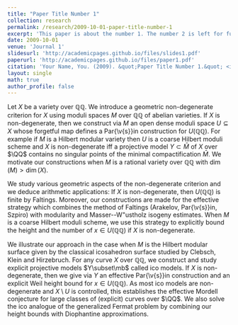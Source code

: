 ```yaml
---
title: "Paper Title Number 1"
collection: research
permalink: /research/2009-10-01-paper-title-number-1
excerpt: 'This paper is about the number 1. The number 2 is left for future work.'
date: 2009-10-01
venue: 'Journal 1'
slidesurl: 'http://academicpages.github.io/files/slides1.pdf'
paperurl: 'http://academicpages.github.io/files/paper1.pdf'
citation: 'Your Name, You. (2009). &quot;Paper Title Number 1.&quot; <i>Journal 1</i>. 1(1).'
layout: single
math: true
author_profile: false
---
```


Let $X$ be a variety over $\mathbb{QQ}$. We introduce a geometric non-degenerate criterion for $X$ using moduli spaces $M$ over $\mathbb{QQ}$ of abelian varieties. If $X$ is non-degenerate, then we construct via $M$ an open dense moduli space $U\subseteq X$ whose forgetful map defines a Par{\v{s}}in construction for $U(\mathbb{QQ})$. For example if $M$ is a Hilbert modular variety then $U$ is a coarse Hilbert moduli scheme and $X$ is non-degenerate iff a projective model $Y\subset \bar{M}$ of $X$ over $\QQ$ contains no singular points of the minimal compactification $\bar{M}$. We motivate our constructions when $M$ is a rational variety over $\mathbb{QQ}$ with $\dim(M)>\dim(X)$.

We study various geometric aspects of the non-degenerate criterion and we deduce arithmetic applications: If $X$ is non-degenerate, then $U(\mathbb{QQ})$ is finite by Faltings. Moreover, our constructions are made for the effective strategy which combines the method of Faltings (Arakelov, Par{\v{s}}in, Szpiro) with modularity and Masser--W\"ustholz isogeny estimates. When $M$ is a coarse Hilbert moduli scheme, we use this strategy to explicitly bound the height and the number of $x\in U(\mathbb{QQ})$ if $X$ is non-degenerate. 


We illustrate our approach in the case when $M$ is the Hilbert modular surface given by the classical icosahedron surface studied by Clebsch, Klein and Hirzebruch. For any curve $X$ over $\mathbb{QQ}$, we construct and study explicit projective models $Y\subset\mb$ called ico models. If $X$ is non-degenerate, then we give via $Y$ an effective Par{\v{s}}in construction and an explicit Weil height bound for $x\in U(\mathbb{QQ})$. As most ico models are non-degenerate and $X\setminus U$ is controlled,  this establishes the effective Mordell conjecture for large classes of (explicit) curves over $\QQ$. We also solve the ico analogue of the generalized Fermat problem by combining our height bounds with Diophantine approximations.
